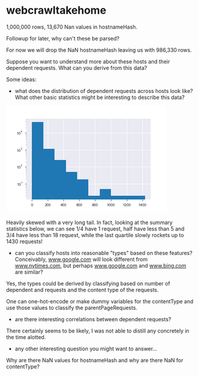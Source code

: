 # webcrawltakehome

1,000,000 rows, 13,670 Nan values in hostnameHash. 

Followup for later, why can't these be parsed?

For now we will drop the NaN hostnameHash leaving us with 986,330 rows.

Suppose you want to understand more about these hosts and their dependent requests.  What can you derive from this data?  

Some ideas:

* what does the distribution of dependent requests across hosts look like?  What other basic statistics might be interesting to describe this data?

<img src ='./img/distributionOfDependentRequests.png' >

Heavily skewed with a very long tail. 
In fact, looking at the summary statistics below, we can see 1/4 have 1 request, half have less than 5 and 3/4 have less than 18 request, while the last quartile slowly rockets up to 1430 requests!

* can you classify hosts into reasonable "types" based on these features?  Conceivably, www.google.com will look different from www.nytimes.com, but perhaps www.google.com and www.bing.com are similar?

Yes, the types could be derived by classifying based on number of dependent and requests and the content type of the requests.

One can one-hot-encode or make dummy variables for the contentType and use those values to classify the parentPageRequests.

* are there interesting correlations between dependent requests?

There certainly seems to be likely, I was not able to distill any concretely in the time alotted.

* any other interesting question you might want to answer...

Why are there NaN values for hostnameHash and why are there NaN for contentType?

